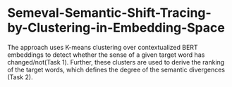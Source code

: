 # Semeval-Semantic-Shift-Tracing-by-Clustering-in-Embedding-Space

The approach uses K-means clustering over contextualized BERT embeddings to detect whether the sense of a given target word has changed/not(Task 1). Further, these clusters are used to derive the ranking of the target words, which defines the degree of the semantic divergences (Task 2).

